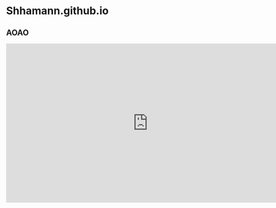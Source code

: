 # Shhamann.github.io
## АОАО
<iframe width="768" height="432" src="https://miro.com/app/live-embed/uXjVPCLTLQU=/?moveToViewport=-1797,-159,2416,1179&embedId=593174128360" frameborder="0" scrolling="no" allowfullscreen></iframe>
